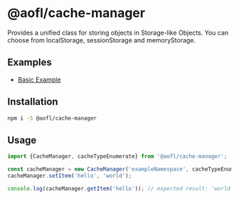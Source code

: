# @aofl/cache-manager

Provides a unified class for storing objects in Storage-like Objects. You can choose from localStorage, sessionStorage and memoryStorage.

## Examples
* [Basic Example](https://stackblitz.com/edit/1-0-0-cache-manager?embed=1)


## Installation
```bash
npm i -S @aofl/cache-manager
```

## Usage
```javascript
import {CacheManager, cacheTypeEnumerate} from '@aofl/cache-manager';

const cacheManager = new CacheManager('exampleNamespace', cacheTypeEnumerate.LOCAL)
cacheManager.setItem('hello', 'world');

console.log(cacheManager.getItem('hello')); // expected result: 'world'
```
